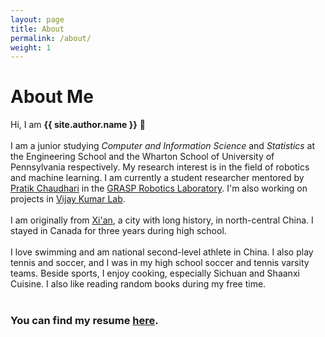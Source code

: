 ```yaml
---
layout: page
title: About
permalink: /about/
weight: 1
---
```


# **About Me**

Hi, I am **{{ site.author.name }}** :wave:<br><br>
I am a junior studying <i>Computer and Information Science</i> and <i>Statistics</i> at the Engineering School and the Wharton School of University of Pennsylvania respectively. My research interest is in the field of robotics and machine learning. I am currently a student researcher mentored by <a href="https://pratikac.github.io/" target="_blank">Pratik Chaudhari</a> in the <a href="https://www.grasp.upenn.edu/" target="_blank">GRASP Robotics Laboratory</a>. I'm also working on projects in <a href="https://www.kumarrobotics.org/" target="_blank">Vijay Kumar Lab</a>.
<br><br>
I am originally from <a href="https://en.wikipedia.org/wiki/Xi%27an" target="_blank">Xi'an</a>, a city with long history, in north-central China. I stayed in Canada for three years during high school. 
<br><br>
I love swimming and am national second-level athlete in China. I also play tennis and soccer, and I was in my high school soccer and tennis varsity teams. Beside sports, I enjoy cooking, especially Sichuan and Shaanxi Cuisine. I also like reading random books during my free time.
<br><br>

<h3>You can find my resume <a href="https://siming-he.github.io/assets/resume/Siming_Resume_01_22_2023.pdf" target="_blank">here</a>.</h3>

<!---
<div class="row">
{% include about/timeline.html %}
</div>

<div class="row">
{% include about/skills.html title="Programming Skills" source=site.data.programming-skills %}
{% include about/skills.html title="Other Skills" source=site.data.other-skills %}
</div>
--->
